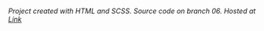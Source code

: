 ###### Project created with HTML and SCSS. Source code on branch 06. Hosted at [Link](https://64a30b1fac33f73d5dfd4808--stirring-unicorn-c60a22.netlify.app/)
